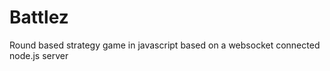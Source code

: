 Battlez
=======

Round based strategy game in javascript based on a websocket connected node.js server
